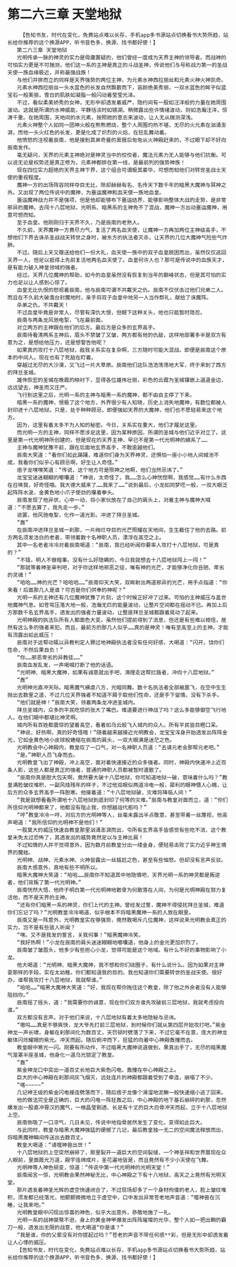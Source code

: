 # 第二六三章 天堂地狱
        【告知书友，时代在变化，免费站点难以长存，手机app多书源站点切换看书大势所趋，站长给你推荐的这个换源APP，听书音色多、换源、找书都好使！】
       第二六三章 天堂地狱
       光明传承一脉的神灵的实力是毋庸置疑的，他们曾经一度成为天界主神的领导者。而战神的可怕实力更是不可揣测，他们这一系的主神是真正的斗战圣神，传说他们与号称战力第一的圣战天使一族血缘极近，并称最强战族！
       与他们并排而立的同样是天界强势的两位主神，为元素水神西拉丽丝和元素火神火神凯奇。
       元素水神西拉丽丝一头水蓝色的长发自然飘散而下，容颜绝美秀丽，一双水蓝色的眸子似蓝宝石一般美丽，雪白的肌肤如凝脂一般闪动着莹莹光泽。
       不过，看似柔美娇秀的女神，无形中却透发着威严，隐约间有一股如汪洋般的力量在她周围波动。这就是所谓的水神威能，平静恬淡时如镜湖，稍微露出些许情绪波动，则如浩瀚汪洋，惊涛千重。在她周围，天地间的水元素，按照她的意志来波动，让人无从揣测深浅。
       元素火神整个人如同一团神火般在熊熊燃烧，整个人周围灼热不堪，无尽的火元素在汹涌澎湃，而他一头火红色的长发，更是化成了炽烈的火焰，在狂乱舞动着。
       他愤怒的注视着辰南，他是接到其弟奇曼的禀报后匆匆从火神殿赶来的，不过眼下却不好向辰南发作。
       毫无疑问，天界的元素主神绝对是神灵当中的佼佼者，魔法元素力无人能够与他们抗衡。可以说无论是权势还是真正修为，元素神都排在第一线，是最前列的强势神族！
       现在四位实力超绝的天界主神下界，这个组合可谓极其豪华，可想而知他们对转世圣战士天使的重视程度。
       魔神一方的出场阵容同样夺目无比，除却赫赫有名、名传天下数千年的暗黑大魔神与冥神之外。又出现了两位传说中的魔神，为噩运魔神和血天使一族地血皇。
       噩运魔神战力并不是强项，但是他却能够布下噩运结界，能够影响整体大战的走势，是非常邪异的魔神。去闯十八层地狱，光明系、暗黑系的主神免不了混战，魔神一方出动噩运魔神，用意可想而知。
       至于血皇。他刚刚归于天界不久，乃是辰南的老熟人。
       不久前，天界魔神一方费尽力气，复活了两名血天使，让魔神一方再加两位主神级高手，不想他们下界去诛杀圣战战天转世之身时，被东方的执法者灭杀，让天界的几位大魔神气险些气炸肺。
       不过。随后上天又赠送给他们一份大礼，血天使一族中的双子血皇脱困而出，虽然仅仅逃回天界一人，但足以抵得上先前复活地两名血天使了。血皇何许人也？那可是传说中的血族天才，是有能力破入神皇领域的强者。
       经过。天界几位魔神的帮助，如今的血皇虽然没有恢复到当年的巅峰状态，但是其可怕的实力也足以让人感到心惊了。
       血皇无比仇恨的怒视着辰南，他与辰南可谓不共戴天之仇。辰南不仅伏击过他们兄弟二人。而且在不久前大破澹台封魔地时，亲手将双子血皇中地另一人当作祭礼，献给了诛魔阵。
       杀弟之仇，不共戴天！
       不过血皇毕竟是非常人，尽管有深仇大恨，但眼下这种关头，他也只能暂时隐忍。
       辰南与两条龙风驰电掣，飞在最前面。
       对立两方的主神跟在他们的后方。最后方是众多的玄界高手。
       辰南待看清两系主神后，眉头不禁皱了又皱，两方都有他的仇敌，这样地部署多半是双方有意为之，是想给他压力，还是想警告他呢？
       如果真的攻打十八层地狱，敌我关系实在复杂啊，三方随时可能大混战。即便是辰南这个原本的中间人。现在也有了死敌在盯着。
       穿越过无尽的大沙漠，又飞过一片大草原。辰南他们这队浩浩荡荡地大军，终于来到了西方的拜旦圣城。
       雄伟恢宏的圣城在晚霞的映衬下，显得各位雄伟壮丽，彩色的云霞为圣城镶嵌上道道金边，远远望去，神圣而又庄严。
       飞行到这里之后，光明一系的主神与暗黑一系的魔神，都不由自主停了下来。
       暗黑一系的魔神，恨极了这个地方，外界很少有人知晓，历史上消失地魔神，有数位都被人封印进十八层地狱。只是，处于种种顾忌，即便强如天界的大魔神，他们也不愿轻易来这个地方。
       因为，这里有着太多不为人知的秘密。今日，关系实在重大，他们才履足这里。
       而光明一方的主神，同样不愿涉足这里，因为某种原因，所谓的圣城与他们近乎对立了。这里是第一代光明神所创建的，但是现在的天界主神，早已不是第一代光明神的嫡系了……
       主神与魔神犹豫不前，跟在后面地玄界高手，不敢逾越他们。
       辰南大笑道：“看你们如此踌躇，难道你们身为天界神灵，还惧怕一座小小地人间城池不成，我看你们似乎心有顾忌啊，好生让人奇怪。”
       痞子龙嘿嘿笑道：“传说，这个地方可是殒神之地啊，他们当然忌讳了。”
       龙宝宝迷迷糊糊的嘟囔道：“神说，太奇怪了。我……怎么心神恍惚啊，我感觉……有什么东西在召唤我，好奇怪哦。我大德大威来了……我来了……”说到最后，小龙如同梦呓一般，一双大眼泛起阵阵水波，金黄色地小爪子使劲的攥着拳头。
       辰南发现了他异状，心中一动，将小家伙放在了自己的肩头上，对着主神与魔神大喊道：“不愿去算了，我先走一步。”
       说罢，他风驰电掣，化作一道光影。冲进了拜旦圣城。
       “轰”
       在辰南冲进拜旦圣城一刹那，一片绚烂夺目的光芒照耀在天地间，生生截住了他的去路。前方两名须发洁白的老者，带领着数十名神职人员，漂浮在高空之上。
       其中一名老者冷冷对着辰南喝道：“辰南，我已经听闻你要率人攻打十八层地狱，可是真的？”
       “不错，明人不做暗事。没有什么好隐瞒的，今日我就想去十八层地狱闯上一闯！”
       “那就等着神圣审判吧，对于你这样地邪恶之徒，唯有神的光芒，才能够净化你丑陋、卑劣的灵魂！”
       “哈哈……神的光芒？哈哈哈……”辰南仰天大笑，双眸射出两道邪异的光芒，用手点指道：“你来看！后面那几人是谁？可否是你们供奉的神呢？”
       光明一系的主神还有几位魔神犹豫了片刻，这个时候正好冲了过来。可怕的主神威压与盖世地魔神气息。如苍穹压落大地一般，浩瀚无匹的能量波动，让整片空间都在摇动不已。再加上后方那数千名玄界高手，透发出的强者力量波动，让整座拜旦圣城都跟着晃动了起来。
       光明神殿的执法队所有人都面色大变。虽然他们提前得到了消息，但还是有些难以相信，居然有这么多的强者来犯。而且，最前方的那几人似乎……真的是神灵！唯有至高至上的主神。才能有流露出如此威压！
       辰南对于这帮动辄以异教判定人罪过地神殿执法者没有任何好感，大喝道：“闪开，饶你们性命，不然后果自负！”
       “你……邪恶卑劣的异教徒……”
       辰南血发乱发，一声喝喊打断了他的话语。
       “光明神、暗黑大魔神，如果有诚意就出手吧，清理走这帮拦路者，冲向十八层地狱。”
       “轰”
       光明神光直冲天际。暗黑魔气横虐八方，光暗同舞。数十名执法者全部被震飞，在空中生生抛出去数里之遥，不过几位天界强者不知道不屑于取他们性命，还是手下留情，没有下杀手。
       “他们就是神！”辰南大笑，领着两条龙冲进圣城内。
       拜旦圣城内，众多的平民吃惊的张大了嘴巴。难道要进行神战了吗？这么多能够御空飞行地人。在他们眼中都堪比神灵啊。
       城内所有百姓都震惊的望着高空，看着如乌云般飞入城内的众人。所有平民皆目瞪口呆。
       “神说，好热啊，真的好奇怪哦！”随着越来越接近光明教会，龙宝宝浑身开始透发出阵阵金光，它如金黄色地小皮球般蜷缩在辰南的肩头，一双大眼满是迷茫之色。
       光明教会中心神殿内，教皇叹了一口气，对一名神职人员道：“去请元老会那帮元老吧。”
       “是。”神职人员飞身而去。
       光明教皇飞出了神殿，冲上高空，面对着快速接近的众多强者。同时，神殿内快速冲上近百条人影，这些人都是真正的强者，普通的神职人员都被暂时遣散了。
       “辰南你真是胆大包天啊，竟然要大破十八层地狱，你可知道地狱一破，意味着什么吗？”教皇满脸皱纹堆积，一副风烛残年的样子，不过他双眼似两道冷电一般，犀利的眼神慑人心魄，让后方的众多玄界高手一阵胆寒。他接着道：“十八层地狱破，灾难将降临人间！”
       “我是就想看看所谓地十八层地狱到底封印了何等的灾难。”辰南与教皇对面而立，道：“你们所信仰光明神都来了，他都没有阻止我，你想越俎代庖吗？”
       “哼”教皇冷冷一哼，对后方的光明神等人，丝毫未露出半点敬意，甚至带着一丝蔑视，他高声喝道：“我所信仰的光明神不是他们！”
       一股莫大的威压快速自教皇那里汹涌澎湃而出，令所有玄界高手皆感觉有些吃不消，这个教皇未免太过恐怖了，其透发出的威势竟然足以与主神比肩！
       不过知情的人并不觉得意外，因为数月前教皇分出一缕金身，便轻易击败了实力近乎神王境界的魔蛙。
       光明神、战神、元素水神、火神皆露出一丝尴尬之色，甚至有些恼怒。但却没有言声反驳。
       辰南大感意外，真地有些不明所以。
       暗黑大魔神大笑道：“哈哈……辰南你不知道其中地隐情吧，天界光明一系的神灵都是叛逆者，他们背叛了第一代光明神。”
       辰南恍然大悟，他终于明白第一代光明神地骸骨为何散落在人间，为何是光明神殿在努力复活他，而不是天界的主神。
       “还有你们暗黑一系的神灵，你们上代的主神。曾经发过誓，魔神不得侵扰拜旦圣城，难道你们忘记了吗？”光明教皇冷冷喝道，似乎根本不将暗黑魔神一系的人放在眼里。
       辰南又是一阵意外，光明教皇实在够强势，竟然敢喝斥几位魔神，这样说来光明教会真正的实力，岂不是有些骇人听闻？
       “嘿。又不是我发的誓言，关我何事！”暗黑魔神冷笑。
       “我好热啊！”小龙在辰南的肩头迷迷糊糊地嘟囔道，他身上的金光更加炽烈了。
       辰南皱了皱眉头，他多少有些担心小龙，觉得可能是这个地域。有什么不好的事物影响了小龙。
       他大喝道：“光明神、暗黑大魔神，我不想和你们绕圈子，有什么说什么。因为如果对主神耍那样的手段，实在太幼稚。你们都知道我的目的。我也知道你们需要转世的圣战天使。很好办，谁帮我攻打十八层地狱，我就帮谁。”
       “哈哈……”暗黑大魔神大笑道：“好，我现在帮你拖住这个教皇，除了他之外余者没有人能够阻挡你。”
       辰南摇了摇头，道：“我需要你的诚意，现在你们双方谁先攻破前三层地狱，我就考虑投向谁。”
       双方都没有言声。对于他们来说，十八层地狱有着太多地隐秘与忌讳。
       “嗷呜……真是不够爽快，龙大爷先打前三层地狱，到时候你们就从第四层开始攻打吧。”紫金神龙一声长啸，身躯在刹那间化为数百丈，天罚顿时劈落了下来，不过它毫不在意，庞大的神龙躯体闪烁耀眼的紫光。冲天而起。随后俯冲而下，狂猛的向着中心神殿轰撞而去。
       教皇眼中寒光一闪。刚要有所动作，不过暗黑大魔神说道做到，果真出手了，无尽的暗黑魔气笼罩半座圣城，他身化一道乌光锁定了教皇。
       “轰”
       紫金神龙口中突出一道百丈长地巨大紫色闪电，轰撞在中心神殿之上。
       巨大的中心神殿在刹那间灰飞烟灭，远处连片的神殿都跟着受到了牵连，崩塌了不少。
       “喀~~~~~”
       几记神王级的紫金闪电接连劈落而下，随后痞子龙像个滑溜地泥鳅一般快速缩小逃了回来。
       他的做法完全是正确的，巨大的闪电一阵狂轰之后，中心神殿的地下基石崩碎的刹那，忽然爆发出一股直冲霄汉的魔气，一根晶莹剔透、长足有十丈的巨大白骨冲天而起，立于十八层地狱上空。
       辰南倒吸了一口凉气，几日未见，传说中地指骨居然发生了变化，变得如此巨大。
       与此同时，教皇与暗黑大魔神强猛的硬撼了几记，最后教皇独一无二的空间魔法释放而出，将暗黑魔神瞬间传送出去数百丈。
       教皇大喝道：“请噬神兽出世！”
       十八层地狱的上空突然崩碎了，那里裂开一道巨大的空间裂缝，一个神圣祥和世界展现在众人眼前，里面霞光万道，殿宇连绵成片，圣花遍地皆是，而且竟然有不少小天使在飞舞。
       光明神等人神色顿变，惊道：“传说中第一代光明神的光明天堂！”
       辰南闻言一惊，光明教会果然神秘无比，中心神殿之下有十八地狱，高天之上竟然有光明天堂。
       那片透发着神圣光辉的虚空快速闭合了，不过现场却多了一个身材佝偻的老人，脸上皱纹堆积，须发都已经落光，他颤颤微微地立于虚空中，口中发出异常苍老地声音道：“噬神兽在沉睡，让我来吧。”
       光明教皇眼中闪现出惊喜的神色，似乎大出意外，恭敬地施了一礼。
       光明一系的战神桀骜不逊，身上的黄金神甲爆发出阵阵璀璨的光华，整个人如一把出鞘的霸刀一般，透发出无限的战意，他大喝道“你是谁？”
       “我是谁，你的父辈没有对你提起过吗？”苍老的声音不带任何感**彩，但是无形中却透发着让人心悸的威压。
       【告知书友，时代在变化，免费站点难以长存，手机app多书源站点切换看书大势所趋，站长给你推荐的这个换源APP，听书音色多、换源、找书都好使！】